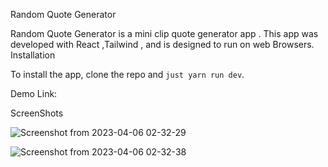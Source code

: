 Random Quote Generator

Random Quote Generator is a mini clip quote generator app . This app was developed with React ,Tailwind , and is designed to run on web Browsers.
Installation

To install the app, clone the repo and ```just yarn run dev```.

Demo Link: 

ScreenShots

![Screenshot from 2023-04-06 02-32-29](https://user-images.githubusercontent.com/88948601/230210951-e4e160cf-d9fb-42e8-b796-3d81fefdab12.png)




![Screenshot from 2023-04-06 02-32-38](https://user-images.githubusercontent.com/88948601/230211043-024c18a8-6306-495b-b21b-de42d426274e.png)


